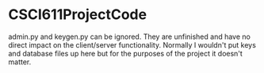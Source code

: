 # CSCI611ProjectCode
admin.py and keygen.py can be ignored. They are unfinished and have no direct impact on the client/server functionality.
Normally I wouldn't put keys and database files up here but for the purposes of the project it doesn't matter.